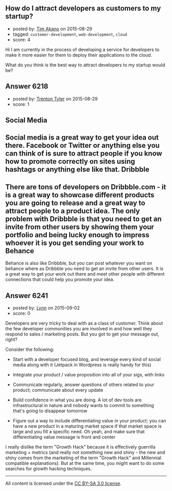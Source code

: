 ## How do I attract developers as customers to my startup?

- posted by: [Tim Akano](https://stackexchange.com/users/6869618/tim-akano) on 2015-08-29
- tagged: `customer-development`, `web-development`, `cloud`
- score: 4

Hi I am currently in the process of developing a service for developers to make it more easier for them to deploy their applications to the cloud. 

What do you think is the best way to attract developers to my startup would be?


## Answer 6218

- posted by: [Trenton Tyler](https://stackexchange.com/users/6828026/trenton-tyler) on 2015-08-29
- score: 1

Social Media
------------
Social media is a great way to get your idea out there. Facebook or Twitter or anything else you can think of is sure to attract people if you know how to promote correctly on sites using hashtags or anything else like that.
Dribbble
-------
There are tons of developers on Dribbble.com - it is a great way to showcase different products you are going to release and a great way to attract people to a product idea. The only problem with Dribbble is that you need to get an invite from other users by showing them your portfolio and being lucky enough to impress whoever it is you get sending your work to
Behance
-------
Behance is also like Dribbble, but you can post whatever you want on behance where as Dribbble you need to get an invite from other users. It is a great way to get your work out there and meet other people with different connections that could help you promote your idea. 



## Answer 6241

- posted by: [Lynn](https://stackexchange.com/users/507975/lynn) on 2015-09-02
- score: 0

Developers are very tricky to deal with as a class of customer. Think about the few developer communities you are involved in and how well they respond to sales / marketing posts. But you got to get your message out, right?

Consider the following:

 - Start with a developer focused blog, and leverage every kind of
   social media along with it (Jetpack in Wordpress is really handy for
   this)
   
 - Integrate your product / value proposition into all of your sigs, with links
 - Communicate regularly, answer questions of others related to your
   product; communicate about every update
 - Build confidence in what you are doing. A lot of dev tools are infrastructural in nature and nobody wants to commit to something that's going to disappear tomorrow
 - Figure out a way to include differentiating value in your product; you can have a new product in a maturing market space if that market space is large and you fill a specific need. Oh yeah, and make sure that differentiating value message is front and center

I really dislike the term "Growth Hack" because it is effectively  guerrilla marketing + metrics (and really not something new and shiny - the new and shiny comes from the marketing of the term "Growth Hack" and Millennial compatible explanations). But at the same time, you might want to do some searches for growth hacking techniques.



---

All content is licensed under the [CC BY-SA 3.0 license](https://creativecommons.org/licenses/by-sa/3.0/).
